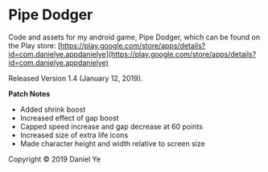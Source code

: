 # Pipe Dodger
Code and assets for my android game, Pipe Dodger, which can be found on the Play store: [https://play.google.com/store/apps/details?id=com.danielye.appdanielye](https://play.google.com/store/apps/details?id=com.danielye.appdanielye)

Released Version 1.4 (January 12, 2019).

**Patch Notes**
- Added shrink boost
- Increased effect of gap boost
- Capped speed increase and gap decrease at 60 points
- Increased size of extra life icons
- Made character height and width relative to screen size

Copyright © 2019 Daniel Ye
